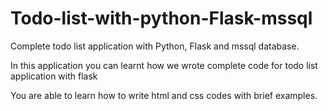 # Todo-list-with-python-Flask-mssql
Complete todo list application with Python, Flask and mssql database.

In this application you can learnt how we wrote complete code for todo list application with flask

You are able to learn how to write html and css codes with brief examples.

